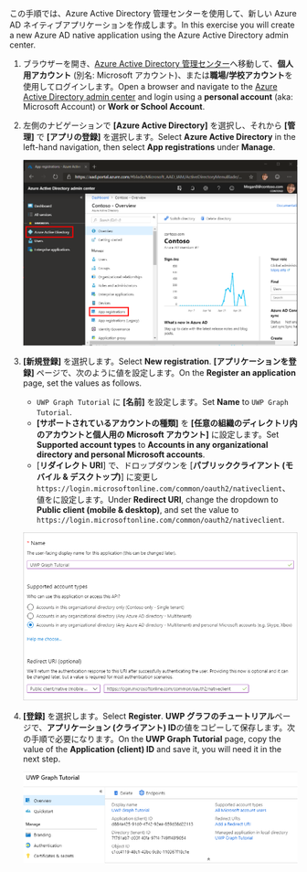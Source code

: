 <!-- markdownlint-disable MD002 MD041 -->

<span data-ttu-id="4ff7f-101">この手順では、Azure Active Directory 管理センターを使用して、新しい Azure AD ネイティブアプリケーションを作成します。</span><span class="sxs-lookup"><span data-stu-id="4ff7f-101">In this exercise you will create a new Azure AD native application using the Azure Active Directory admin center.</span></span>

1. <span data-ttu-id="4ff7f-102">ブラウザーを開き、[Azure Active Directory 管理センター](https://aad.portal.azure.com)へ移動して、**個人用アカウント** (別名: Microsoft アカウント)、または**職場/学校アカウント**を使用してログインします。</span><span class="sxs-lookup"><span data-stu-id="4ff7f-102">Open a browser and navigate to the [Azure Active Directory admin center](https://aad.portal.azure.com) and login using a **personal account** (aka: Microsoft Account) or **Work or School Account**.</span></span>

1. <span data-ttu-id="4ff7f-103">左側のナビゲーションで **[Azure Active Directory]** を選択し、それから **[管理]** で **[アプリの登録]** を選択します。</span><span class="sxs-lookup"><span data-stu-id="4ff7f-103">Select **Azure Active Directory** in the left-hand navigation, then select **App registrations** under **Manage**.</span></span>

    ![<span data-ttu-id="4ff7f-104">アプリの登録のスクリーンショット</span><span class="sxs-lookup"><span data-stu-id="4ff7f-104">A screenshot of the App registrations</span></span> ](./images/aad-portal-app-registrations.png)

1. <span data-ttu-id="4ff7f-105">**[新規登録]** を選択します。</span><span class="sxs-lookup"><span data-stu-id="4ff7f-105">Select **New registration**.</span></span> <span data-ttu-id="4ff7f-106">**[アプリケーションを登録]** ページで、次のように値を設定します。</span><span class="sxs-lookup"><span data-stu-id="4ff7f-106">On the **Register an application** page, set the values as follows.</span></span>

    - <span data-ttu-id="4ff7f-107">`UWP Graph Tutorial` に **[名前]** を設定します。</span><span class="sxs-lookup"><span data-stu-id="4ff7f-107">Set **Name** to `UWP Graph Tutorial`.</span></span>
    - <span data-ttu-id="4ff7f-108">**[サポートされているアカウントの種類]** を **[任意の組織のディレクトリ内のアカウントと個人用の Microsoft アカウント]** に設定します。</span><span class="sxs-lookup"><span data-stu-id="4ff7f-108">Set **Supported account types** to **Accounts in any organizational directory and personal Microsoft accounts**.</span></span>
    - <span data-ttu-id="4ff7f-109">[**リダイレクト URI**] で、ドロップダウンを [**パブリッククライアント (モバイル & デスクトップ)**] に変更し`https://login.microsoftonline.com/common/oauth2/nativeclient`、値をに設定します。</span><span class="sxs-lookup"><span data-stu-id="4ff7f-109">Under **Redirect URI**, change the dropdown to **Public client (mobile & desktop)**, and set the value to `https://login.microsoftonline.com/common/oauth2/nativeclient`.</span></span>

    ![[アプリケーションを登録する] ページのスクリーンショット](./images/aad-register-app.png)

1. <span data-ttu-id="4ff7f-111">**[登録]** を選択します。</span><span class="sxs-lookup"><span data-stu-id="4ff7f-111">Select **Register**.</span></span> <span data-ttu-id="4ff7f-112">**UWP グラフのチュートリアル**ページで、**アプリケーション (クライアント) ID**の値をコピーして保存します。次の手順で必要になります。</span><span class="sxs-lookup"><span data-stu-id="4ff7f-112">On the **UWP Graph Tutorial** page, copy the value of the **Application (client) ID** and save it, you will need it in the next step.</span></span>

    ![新しいアプリ登録のアプリケーション ID のスクリーンショット](./images/aad-application-id.png)
